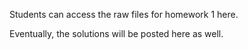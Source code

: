 Students can access the raw files for homework 1 here.

Eventually, the solutions will be posted here as well.
